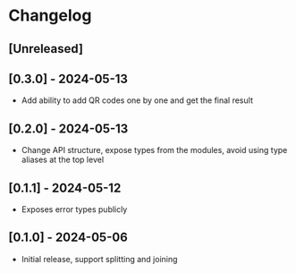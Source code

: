 # Changelog

## [Unreleased]

## [0.3.0] - 2024-05-13

- Add ability to add QR codes one by one and get the final result

## [0.2.0] - 2024-05-13

- Change API structure, expose types from the modules, avoid using type aliases at the top level

## [0.1.1] - 2024-05-12

- Exposes error types publicly

## [0.1.0] - 2024-05-06

- Initial release, support splitting and joining
